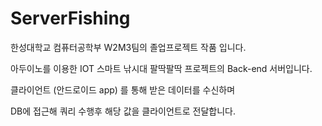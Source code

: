 # ServerFishing

한성대학교 컴퓨터공학부 W2M3팀의 졸업프로젝트 작품 입니다.

아두이노를 이용한 IOT 스마트 낚시대 팔딱팔딱 프로젝트의 Back-end 서버입니다.

클라이언트 (안드로이드 app) 를 통해 받은 데이터를 수신하며 

DB에 접근해 쿼리 수행후 해당 값을 클라이언트로 전달합니다.
